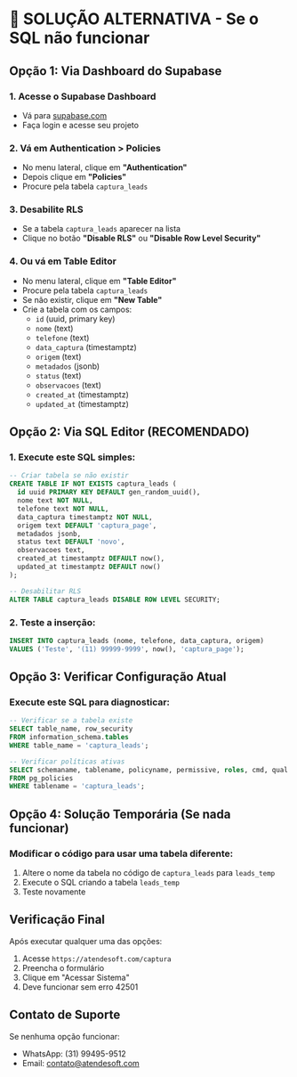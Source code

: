 # 🔧 SOLUÇÃO ALTERNATIVA - Se o SQL não funcionar

## Opção 1: Via Dashboard do Supabase

### 1. Acesse o Supabase Dashboard
- Vá para [supabase.com](https://supabase.com)
- Faça login e acesse seu projeto

### 2. Vá em Authentication > Policies
- No menu lateral, clique em **"Authentication"**
- Depois clique em **"Policies"**
- Procure pela tabela `captura_leads`

### 3. Desabilite RLS
- Se a tabela `captura_leads` aparecer na lista
- Clique no botão **"Disable RLS"** ou **"Disable Row Level Security"**

### 4. Ou vá em Table Editor
- No menu lateral, clique em **"Table Editor"**
- Procure pela tabela `captura_leads`
- Se não existir, clique em **"New Table"**
- Crie a tabela com os campos:
  - `id` (uuid, primary key)
  - `nome` (text)
  - `telefone` (text)
  - `data_captura` (timestamptz)
  - `origem` (text)
  - `metadados` (jsonb)
  - `status` (text)
  - `observacoes` (text)
  - `created_at` (timestamptz)
  - `updated_at` (timestamptz)

## Opção 2: Via SQL Editor (RECOMENDADO)

### 1. Execute este SQL simples:
```sql
-- Criar tabela se não existir
CREATE TABLE IF NOT EXISTS captura_leads (
  id uuid PRIMARY KEY DEFAULT gen_random_uuid(),
  nome text NOT NULL,
  telefone text NOT NULL,
  data_captura timestamptz NOT NULL,
  origem text DEFAULT 'captura_page',
  metadados jsonb,
  status text DEFAULT 'novo',
  observacoes text,
  created_at timestamptz DEFAULT now(),
  updated_at timestamptz DEFAULT now()
);

-- Desabilitar RLS
ALTER TABLE captura_leads DISABLE ROW LEVEL SECURITY;
```

### 2. Teste a inserção:
```sql
INSERT INTO captura_leads (nome, telefone, data_captura, origem) 
VALUES ('Teste', '(11) 99999-9999', now(), 'captura_page');
```

## Opção 3: Verificar Configuração Atual

### Execute este SQL para diagnosticar:
```sql
-- Verificar se a tabela existe
SELECT table_name, row_security 
FROM information_schema.tables 
WHERE table_name = 'captura_leads';

-- Verificar políticas ativas
SELECT schemaname, tablename, policyname, permissive, roles, cmd, qual 
FROM pg_policies 
WHERE tablename = 'captura_leads';
```

## Opção 4: Solução Temporária (Se nada funcionar)

### Modificar o código para usar uma tabela diferente:
1. Altere o nome da tabela no código de `captura_leads` para `leads_temp`
2. Execute o SQL criando a tabela `leads_temp`
3. Teste novamente

## Verificação Final

Após executar qualquer uma das opções:
1. Acesse `https://atendesoft.com/captura`
2. Preencha o formulário
3. Clique em "Acessar Sistema"
4. Deve funcionar sem erro 42501

## Contato de Suporte

Se nenhuma opção funcionar:
- WhatsApp: (31) 99495-9512
- Email: contato@atendesoft.com
